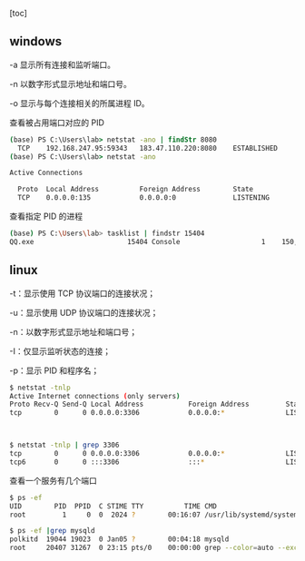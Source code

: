 [toc]



## windows

 -a      显示所有连接和监听端口。

 -n      以数字形式显示地址和端口号。

 -o      显示与每个连接相关的所属进程 ID。



查看被占用端口对应的 PID

```cmd
(base) PS C:\Users\lab> netstat -ano | findStr 8080
  TCP    192.168.247.95:59343   183.47.110.220:8080    ESTABLISHED     15404
(base) PS C:\Users\lab> netstat -ano

Active Connections

  Proto  Local Address          Foreign Address        State           PID
  TCP    0.0.0.0:135            0.0.0.0:0              LISTENING       1792
```

查看指定 PID 的进程

```bash
(base) PS C:\Users\lab> tasklist | findstr 15404
QQ.exe                       15404 Console                    1    150,592 K
```



## linux

-t：显示使用 TCP 协议端口的连接状况；

-u：显示使用 UDP 协议端口的连接状况；

-n：以数字形式显示地址和端口号；

-I：仅显示监听状态的连接；

-p：显示 PID 和程序名；

```bash
$ netstat -tnlp
Active Internet connections (only servers)
Proto Recv-Q Send-Q Local Address           Foreign Address         State       PID/Program name
tcp        0      0 0.0.0.0:3306            0.0.0.0:*               LISTEN      19000/docker-proxy



$ netstat -tnlp | grep 3306
tcp        0      0 0.0.0.0:3306            0.0.0.0:*               LISTEN      19000/docker-proxy
tcp6       0      0 :::3306                 :::*                    LISTEN      19005/docker-proxy
```

查看一个服务有几个端口

```bash
$ ps -ef
UID        PID  PPID  C STIME TTY          TIME CMD
root         1     0  0  2024 ?        00:16:07 /usr/lib/systemd/systemd --switched-root --system --deserialize 22

$ ps -ef |grep mysqld
polkitd  19044 19023  0 Jan05 ?        00:04:18 mysqld
root     20407 31267  0 23:15 pts/0    00:00:00 grep --color=auto --exclude-dir=.bzr --exclude-dir=CVS --exclude-dir=.git --exclude-dir=.hg --exclude-dir=.svn --exclude-dir=.idea --exclude-dir=.tox mysqld
```

